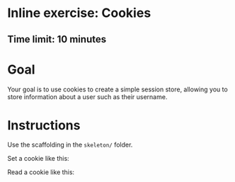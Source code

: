 # Inline exercise: Cookies
## Time limit: 10 minutes

# Goal

Your goal is to use cookies to create a simple session store, allowing you to
store information about a user such as their username.

# Instructions

Use the scaffolding in the `skeleton/` folder.

Set a cookie like this:

Read a cookie like this:


